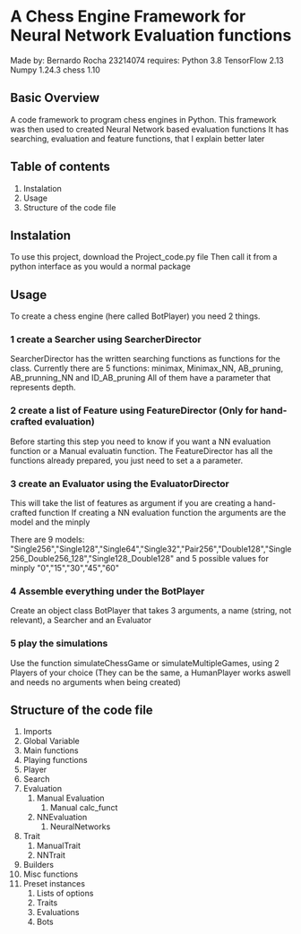 # A Chess Engine Framework for Neural Network Evaluation functions
Made by:
Bernardo Rocha 23214074
requires:
Python 3.8
TensorFlow 2.13
Numpy 1.24.3
chess 1.10

## Basic Overview
A code framework to program chess engines in Python.
This framework was then used to created Neural Network based evaluation functions
It has searching, evaluation and feature functions, that I explain better later

## Table of contents
<ol>
    
<li>Instalation</li>
<li>Usage</li>
<li>Structure of the code file</li>

</ol>

## Instalation
To use this project, download the Project_code.py file
Then call it from a python interface as you would a normal package

## Usage
To create a chess engine (here called BotPlayer) you need 2 things.

### 1 create a Searcher using SearcherDirector
SearcherDirector has the written searching functions as functions for the class.
Currently there are 5 functions: minimax, Minimax_NN, AB_pruning, AB_prunning_NN and ID_AB_pruning
All of them have a parameter that represents depth.

### 2 create a list of Feature using FeatureDirector (Only for hand-crafted evaluation)
Before starting this step you need to know if you want a NN evaluation function or a Manual evaluatin function.
The FeatureDirector has all the functions already prepared, you just need to set a a parameter.

### 3 create an Evaluator using the EvaluatorDirector
This will take the list of features as argument if you are creating a hand-crafted function
If creating a NN evaluation function the arguments are the model and the minply

There are 9 models:
"Single256","Single128","Single64","Single32","Pair256","Double128","Single256_Double256_128","Single128_Double128"
and 5 possible values for minply
"0","15","30","45","60"

### 4 Assemble everything under the BotPlayer
Create an object class BotPlayer that takes 3 arguments, a name (string, not relevant), a Searcher and an Evaluator

### 5 play the simulations
Use the function simulateChessGame or simulateMultipleGames, using 2 Players of your choice
(They can be the same, a HumanPlayer works aswell and needs no arguments when being created)







## Structure of the code file

<ol>
<li>Imports</li>
<li>Global Variable</li>
<li>Main functions</li>
<li>Playing functions</li>
<li>Player</li>
<li>Search</li>
<li>Evaluation
    <ol>
    <li>Manual Evaluation<ol>
        <li>Manual calc_funct</li>
    </ol></li>
    <li>NNEvaluation<ol>
        <li>NeuralNetworks</li>
    </ol></li>

</ol></li>
<li>Trait<ol>
    <li>ManualTrait</li>
    <li>NNTrait</li>
</ol> </li>
<li>Builders</li>
<li>Misc functions</li>
<li>Preset instances<ol>
    <li>Lists of options</li>
    <li>Traits</li>
    <li>Evaluations</li>
    <li>Bots</li>
</ol></li>

</ol>
